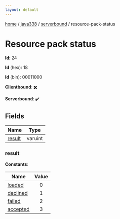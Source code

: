 ```yaml
---
layout: default
---
```


[home](/)  /  [java338](/protocol/java338)  /  [serverbound](/protocol/java338/serverbound)  /  resource-pack-status

# Resource pack status

**Id**: 24

**Id** (hex): 18

**Id** (bin): 00011000

**Clientbound**: ✖️

**Serverbound**: ✔️

## Fields

Name | Type
---|---
[result](#result) | varuint

### result

**Constants**:

Name | Value
---|:---:
[loaded](result_loaded) | 0
[declined](result_declined) | 1
[failed](result_failed) | 2
[accepted](result_accepted) | 3

